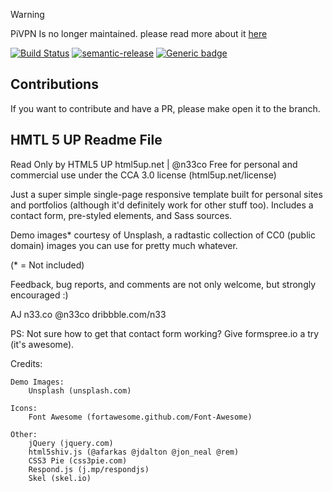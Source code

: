 > [!WARNING]
> PiVPN Is no longer maintained. please read more about it [here](https://github.com/pivpn/pivpn/releases/tag/v4.6.0)

[![Build Status](https://travis-ci.com/pivpn/pivpn.io.svg?branch=master)](https://travis-ci.com/pivpn/pivpn.io)
[![semantic-release](https://img.shields.io/badge/%20%20%F0%9F%93%A6%F0%9F%9A%80-semantic--release-e10079.svg)](https://github.com/semantic-release/semantic-release)
[![Generic badge](https://img.shields.io/badge/website-status-blue.svg)](https://stats.uptimerobot.com/8X64yTjrJO)


## Contributions

If you want to contribute and have a PR, please make open it to the branch.

## HMTL 5 UP Readme File
Read Only by HTML5 UP
html5up.net | @n33co
Free for personal and commercial use under the CCA 3.0 license (html5up.net/license)


Just a super simple single-page responsive template built for personal sites and portfolios
(although it'd definitely work for other stuff too). Includes a contact form, pre-styled
elements, and Sass sources.

Demo images* courtesy of Unsplash, a radtastic collection of CC0 (public domain) images
you can use for pretty much whatever.

(* = Not included)

Feedback, bug reports, and comments are not only welcome, but strongly encouraged :)

AJ
n33.co @n33co dribbble.com/n33

PS: Not sure how to get that contact form working? Give formspree.io a try (it's awesome).


Credits:

	Demo Images:
		Unsplash (unsplash.com)

	Icons:
		Font Awesome (fortawesome.github.com/Font-Awesome)

	Other:
		jQuery (jquery.com)
		html5shiv.js (@afarkas @jdalton @jon_neal @rem)
		CSS3 Pie (css3pie.com)
		Respond.js (j.mp/respondjs)
		Skel (skel.io)
